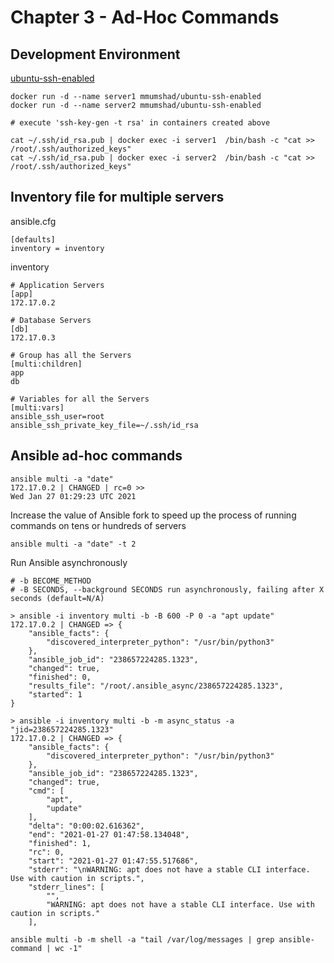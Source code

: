 # Chapter 3 - Ad-Hoc Commands

## Development Environment

[ubuntu-ssh-enabled](https://github.com/mmumshad/ubuntu-ssh-enabled)

```
docker run -d --name server1 mmumshad/ubuntu-ssh-enabled
docker run -d --name server2 mmumshad/ubuntu-ssh-enabled

# execute 'ssh-key-gen -t rsa' in containers created above

cat ~/.ssh/id_rsa.pub | docker exec -i server1  /bin/bash -c "cat >> /root/.ssh/authorized_keys"
cat ~/.ssh/id_rsa.pub | docker exec -i server2  /bin/bash -c "cat >> /root/.ssh/authorized_keys"
```

## Inventory file for multiple servers
ansible.cfg

```
[defaults]
inventory = inventory
```

inventory

```
# Application Servers
[app]
172.17.0.2

# Database Servers
[db]
172.17.0.3

# Group has all the Servers
[multi:children]
app
db

# Variables for all the Servers
[multi:vars]
ansible_ssh_user=root
ansible_ssh_private_key_file=~/.ssh/id_rsa
```

## Ansible ad-hoc commands

```
ansible multi -a "date"                                                            
172.17.0.2 | CHANGED | rc=0 >>
Wed Jan 27 01:29:23 UTC 2021
```

Increase the value of Ansible fork to speed up the process of running commands on tens or hundreds of servers

```
ansible multi -a "date" -t 2
```

Run Ansible asynchronously

```
# -b BECOME_METHOD
# -B SECONDS, --background SECONDS run asynchronously, failing after X seconds (default=N/A)

> ansible -i inventory multi -b -B 600 -P 0 -a "apt update"
172.17.0.2 | CHANGED => {
    "ansible_facts": {
        "discovered_interpreter_python": "/usr/bin/python3"
    },
    "ansible_job_id": "238657224285.1323",
    "changed": true,
    "finished": 0,
    "results_file": "/root/.ansible_async/238657224285.1323",
    "started": 1
}

> ansible -i inventory multi -b -m async_status -a "jid=238657224285.1323"
172.17.0.2 | CHANGED => {
    "ansible_facts": {
        "discovered_interpreter_python": "/usr/bin/python3"
    },
    "ansible_job_id": "238657224285.1323",
    "changed": true,
    "cmd": [
        "apt",
        "update"
    ],
    "delta": "0:00:02.616362",
    "end": "2021-01-27 01:47:58.134048",
    "finished": 1,
    "rc": 0,
    "start": "2021-01-27 01:47:55.517686",
    "stderr": "\nWARNING: apt does not have a stable CLI interface. Use with caution in scripts.",
    "stderr_lines": [
        "",
        "WARNING: apt does not have a stable CLI interface. Use with caution in scripts."
    ],
```

```
ansible multi -b -m shell -a "tail /var/log/messages | grep ansible-command | wc -1"
```